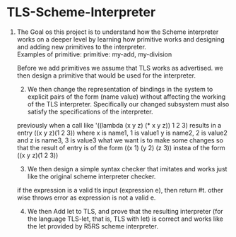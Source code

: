 # TLS-Scheme-Interpreter

<ol> <li>The Goal os this project is to understand how the Scheme interpreter works on a deeper level by learning how primitive works and designing and adding new primitives to the interpreter. </li>
  Examples of primitive:
  primitive: my-add, my-division

  Before we add primitives we assume that TLS works as advertised.
  we then design a primitive that would be used for the interpreter.

2) We then change the representation of bindings in the system to explicit pairs of the form (name value) without affecting the working of the TLS interpreter. Specifically our changed subsystem must also satisfy the specifications of the interpreter.

  previously when a call like '((lambda (x y z) (* x y z)) 1 2 3) results in a entry ((x y z)(1 2 3)) where x is name1, 1 is value1
  y is name2, 2 is value2 and z is name3, 3 is value3
  what we want is to make some changes so that the result of entry is of the form ((x 1) (y 2) (z 3)) instea of the form ((x y z)(1 2 3))

3) We then design a simple syntax checker that imitates and works just like the original scheme interpreter checker.

  if the expression is a valid tls input (expression e), then return #t. other wise throws error as expression is not a valid e.

4) We then Add let to TLS, and prove that the resulting interpreter (for the language TLS-let, that is, TLS with let) is correct and works like the let provided by R5RS scheme interpreter.




